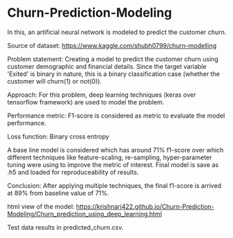 # Churn-Prediction-Modeling
In this, an artificial neural network is modeled to predict the customer churn.

Source of dataset: https://www.kaggle.com/shubh0799/churn-modelling

Problem statement: Creating a model to predict the customer churn using customer demographic and financial details. Since the target variable 'Exited' is binary in nature, this is a binary classification case (whether the customer will churn(1) or not(0)).

Approach: For this problem, deep learning techniques (keras over tensorflow framework) are used to model the problem.

Performance metric: F1-score is considered as metric to evaluate the model performance.

Loss function: Binary cross entropy

A base line model is considered which has around 71% f1-score over which different techniques like feature-scaling, re-sampling, hyper-parameter tuning were using to improve the metric of interest. Final model is save as .h5 and loaded for reproduceability of results.

Conclusion: After applying multiple techniques, the final f1-score is arrived at 89% from baseline value of 71%.

html view of the model: https://krishnarj422.github.io/Churn-Prediction-Modeling/Churn_prediction_using_deep_learning.html

Test data results in predicted_churn.csv.
